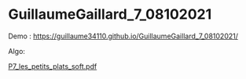 ﻿# GuillaumeGaillard_7_08102021

Demo : https://guillaume34110.github.io/GuillaumeGaillard_7_08102021/

Algo:


[P7_les_petits_plats_soft.pdf](https://github.com/guillaume34110/GuillaumeGaillard_7_08102021/files/7475960/P7_les_petits_plats_soft.pdf)
